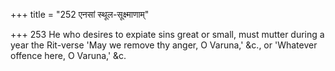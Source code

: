 +++
title = "252 एनसां स्थूल-सूक्ष्माणाम्"

+++
253	He who desires to expiate sins great or small, must mutter during a year the Rit-verse 'May we remove thy anger, O Varuna,' &c., or 'Whatever offence here, O Varuna,' &c.